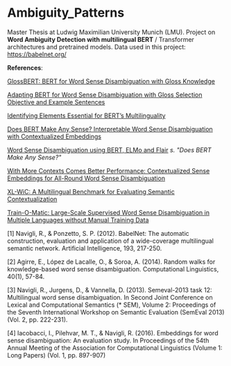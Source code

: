 # Ambiguity_Patterns
Master Thesis at Ludwig Maximilian University Munich (LMU). Project on **Word Ambiguity Detection with multilingual BERT** / Transformer architectures and pretrained models.  Data used in this project: https://babelnet.org/

**References**:

[GlossBERT: BERT for Word Sense Disambiguation with Gloss Knowledge](https://arxiv.org/pdf/1908.07245.pdf)

[Adapting BERT for Word Sense Disambiguation with Gloss Selection Objective and Example Sentences](https://arxiv.org/abs/2009.11795)

[Identifying Elements Essential for BERT’s Multilinguality](https://arxiv.org/pdf/2005.00396.pdf)

[Does BERT Make Any Sense? Interpretable Word Sense Disambiguation with Contextualized Embeddings](https://www.inf.uni-hamburg.de/en/inst/ab/lt/publications/2019-wiedemannetal-bert-sense.pdf)

[Word Sense Disambiguation using BERT, ELMo and Flair](https://github.com/uhh-lt/bert-sense) _s. "Does BERT Make Any Sense?"_

[With More Contexts Comes Better Performance: Contextualized Sense Embeddings for All-Round Word Sense Disambiguation](https://www.aclweb.org/anthology/2020.emnlp-main.285.pdf)

[XL-WiC: A Multilingual Benchmark for Evaluating Semantic Contextualization](https://arxiv.org/pdf/2010.06478.pdf)

[Train-O-Matic: Large-Scale Supervised Word Sense Disambiguation in Multiple Languages without Manual Training Data](https://www.aclweb.org/anthology/D17-1008.pdf)

[1] Navigli, R., & Ponzetto, S. P. (2012). BabelNet: The automatic
construction, evaluation and application of a wide-coverage multilingual
semantic network. Artificial Intelligence, 193, 217-250.

[2] Agirre, E., López de Lacalle, O., & Soroa, A. (2014). Random walks
for knowledge-based word sense disambiguation. Computational
Linguistics, 40(1), 57-84.

[3] Navigli, R., Jurgens, D., & Vannella, D. (2013). Semeval-2013 task
12: Multilingual word sense disambiguation. In Second Joint Conference
on Lexical and Computational Semantics (* SEM), Volume 2: Proceedings of
the Seventh International Workshop on Semantic Evaluation (SemEval 2013)
(Vol. 2, pp. 222-231).

[4] Iacobacci, I., Pilehvar, M. T., & Navigli, R. (2016). Embeddings for
word sense disambiguation: An evaluation study. In Proceedings of the
54th Annual Meeting of the Association for Computational Linguistics
(Volume 1: Long Papers) (Vol. 1, pp. 897-907)
